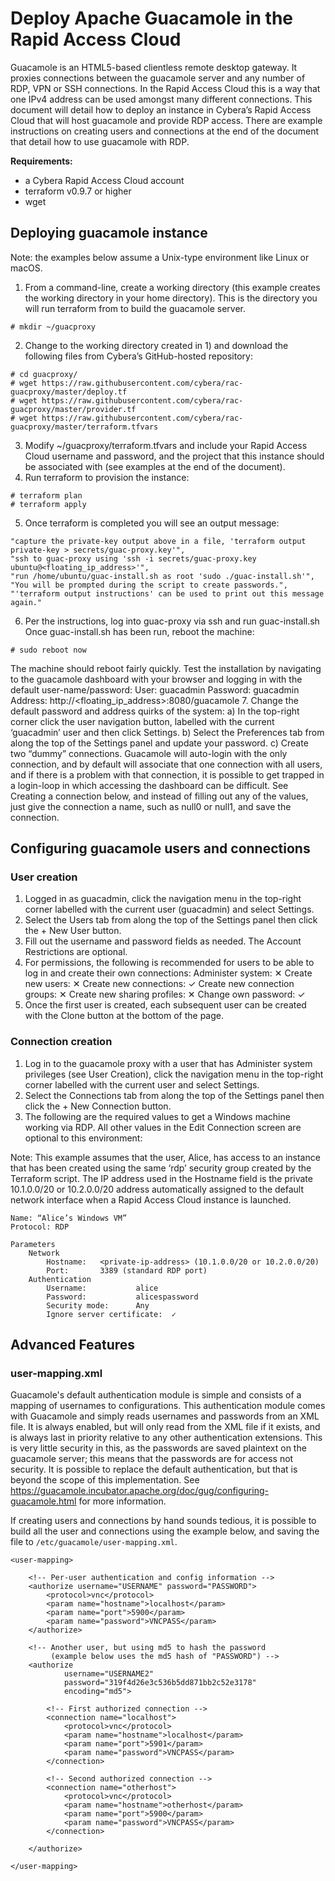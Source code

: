 # Deploy Apache Guacamole in the Rapid Access Cloud
Guacamole is an HTML5-based clientless remote desktop gateway. It proxies connections between the guacamole server and any number of RDP, VPN or SSH connections. In the Rapid Access Cloud this is a way that one IPv4 address can be used amongst many different connections.
This document will detail how to deploy an instance in Cybera’s Rapid Access Cloud that will host guacamole and provide RDP access. There are example instructions on creating users and connections at the end of the document that detail how to use guacamole with RDP.

**Requirements:**
- a Cybera Rapid Access Cloud account
- terraform v0.9.7 or higher
- wget

## Deploying guacamole instance
Note: the examples below assume a Unix-type environment like Linux or macOS.

1. From a command-line, create a working directory (this example creates the working directory in your home directory). This is the directory you will run terraform from to build the guacamole server.
```
# mkdir ~/guacproxy
```
2. Change to the working directory created in 1) and download the following files from Cybera’s GitHub-hosted repository:
```
# cd guacproxy/
# wget https://raw.githubusercontent.com/cybera/rac-guacproxy/master/deploy.tf
# wget https://raw.githubusercontent.com/cybera/rac-guacproxy/master/provider.tf
# wget https://raw.githubusercontent.com/cybera/rac-guacproxy/master/terraform.tfvars
```
3. Modify ~/guacproxy/terraform.tfvars and include your Rapid Access Cloud username and password, and the project that this instance should be associated with (see examples at the end of the document).
4. Run terraform to provision the instance:
```
# terraform plan
# terraform apply
```
5. Once terraform is completed you will see an output message:
```
"capture the private-key output above in a file, 'terraform output private-key > secrets/guac-proxy.key'",
"ssh to guac-proxy using 'ssh -i secrets/guac-proxy.key ubuntu@<floating_ip_address>'",
"run /home/ubuntu/guac-install.sh as root 'sudo ./guac-install.sh'",
"You will be prompted during the script to create passwords.",
"'terraform output instructions' can be used to print out this message again."
```
6. Per the instructions, log into guac-proxy via ssh and run guac-install.sh Once guac-install.sh has been run, reboot the machine:
```
# sudo reboot now
```
The machine should reboot fairly quickly. Test the installation by navigating to the guacamole dashboard with your browser and logging in with the default user-name/password:
    User: guacadmin
    Password: guacadmin
    Address: http://<floating_ip_address>:8080/guacamole
7. Change the default password and address quirks of the system:
 a) In the top-right corner click the user navigation button, labelled with the current ‘guacadmin’ user and then click Settings.
 b) Select the Preferences tab from along the top of the Settings panel and update your password.
 c) Create two “dummy” connections. Guacamole will auto-login with the only connection, and by default will associate that one connection with all users, and if there is a problem with that connection, it is possible to get trapped in a login-loop in which accessing the dashboard can be difficult. See Creating a connection below, and instead of filling out any of the values, just give the connection a name, such as null0 or null1, and save the connection.

## Configuring guacamole users and connections
### User creation
1. Logged in as guacadmin, click the navigation menu in the top-right corner labelled with the current user (guacadmin) and select Settings.
2. Select the Users tab from along the top of the Settings panel then click the + New User button.
3. Fill out the username and password fields as needed. The Account Restrictions are optional.
4. For permissions, the following is recommended for users to be able to log in and create their own connections:
    Administer system:			    ✕
    Create new users:			    ✕
    Create new connections:		    ✓
    Create new connection groups:	✕
    Create new sharing profiles:	✕
    Change own password:		    ✓
5. Once the first user is created, each subsequent user can be created with the Clone button at the bottom of the page.

### Connection creation
1. Log in to the guacamole proxy with a user that has Administer system privileges (see User Creation), click the navigation menu in the top-right corner labelled with the current user and select Settings.
2. Select the Connections tab from along the top of the Settings panel then click the + New Connection button.
3. The following are the required values to get a Windows machine working via RDP. All other values in the Edit Connection screen are optional to this environment:

Note: This example assumes that the user, Alice, has access to an instance that has been created using the same ‘rdp’ security group created by the Terraform script. The IP address used in the Hostname field is the private 10.1.0.0/20 or 10.2.0.0/20 address automatically assigned to the default network interface when a Rapid Access Cloud instance is launched.
```
Name: “Alice’s Windows VM”
Protocol: RDP

Parameters
	Network
        Hostname:	<private-ip-address> (10.1.0.0/20 or 10.2.0.0/20)
        Port:		3389 (standard RDP port)
    Authentication
        Username:			alice
        Password: 			alicespassword
        Security mode:		Any
        Ignore server certificate:	✓
```

## Advanced Features
### user-mapping.xml
Guacamole's default authentication module is simple and consists of a mapping of usernames to configurations. This authentication module comes with Guacamole and simply reads usernames and passwords from an XML file. It is always enabled, but will only read from the XML file if it exists, and is always last in priority relative to any other authentication extensions. This is very little security in this, as the passwords are saved plaintext on the guacamole server; this means that the passwords are for access not security. It is possible to replace the default authentication, but that is beyond the scope of this implementation. See https://guacamole.incubator.apache.org/doc/gug/configuring-guacamole.html for more information.

If creating users and connections by hand sounds tedious, it is possible to build all the user and connections using the example below, and saving the file to `/etc/guacamole/user-mapping.xml`.
```
<user-mapping>

    <!-- Per-user authentication and config information -->
    <authorize username="USERNAME" password="PASSWORD">
        <protocol>vnc</protocol>
        <param name="hostname">localhost</param>
        <param name="port">5900</param>
        <param name="password">VNCPASS</param>
    </authorize>

    <!-- Another user, but using md5 to hash the password
         (example below uses the md5 hash of "PASSWORD") -->
    <authorize
            username="USERNAME2"
            password="319f4d26e3c536b5dd871bb2c52e3178"
            encoding="md5">

        <!-- First authorized connection -->
        <connection name="localhost">
            <protocol>vnc</protocol>
            <param name="hostname">localhost</param>
            <param name="port">5901</param>
            <param name="password">VNCPASS</param>
        </connection>

        <!-- Second authorized connection -->
        <connection name="otherhost">
            <protocol>vnc</protocol>
            <param name="hostname">otherhost</param>
            <param name="port">5900</param>
            <param name="password">VNCPASS</param>
        </connection>

    </authorize>

</user-mapping>
```
